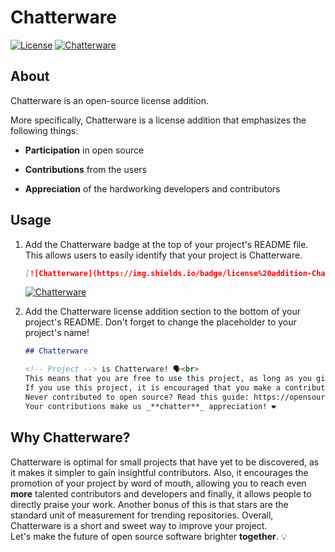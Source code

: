 # Chatterware
[![License](https://img.shields.io/badge/license-Unlicense-%2385ff95?labelColor=black)](https://github.com/chatter-social/chatterware/blob/main/LICENSE) 
[![Chatterware](https://img.shields.io/badge/license%20addition-Chatterware-%2385ff95?labelColor=black)](https://github.com/chatter-social/chatterware) 

## About

Chatterware is an open-source license addition.

More specifically, Chatterware is a license addition that emphasizes the following things:  

- **Participation** in open source

- **Contributions** from the users

- **Appreciation** of the hardworking developers and contributors

## Usage

1. Add the Chatterware badge at the top of your project's README file. This allows users to easily identify that your project is Chatterware.

   ```markdown
   [![Chatterware](https://img.shields.io/badge/license%20addition-Chatterware-%2385ff95?labelColor=black)](https://github.com/chatter-social/chatterware)
   ```
   [![Chatterware](https://img.shields.io/badge/license%20addition-Chatterware-%2385ff95?labelColor=black)](https://github.com/chatter-social/chatterware)

2. Add the Chatterware license addition section to the bottom of your project's README. Don't forget to change the placeholder to your project's name!

    ```markdown
    ## Chatterware

    <!-- Project --> is Chatterware! 🗣<br>
    This means that you are free to use this project, as long as you give it a 🌟 star and spread the word!
    If you use this project, it is encouraged that you make a contribution, especially if you haven't ever contributed to open source!
    Never contributed to open source? Read this guide: https://opensource.guide/how-to-contribute/ <br>
    Your contributions make us _**chatter**_ appreciation! ❤️

    ```
## Why Chatterware?

Chatterware is optimal for small projects that have yet to be discovered, as it makes it simpler to gain insightful contributors. Also, it encourages the promotion of your project by word of mouth, allowing you to reach even **more** talented contributors and developers and finally, it allows people to directly praise your work. Another bonus of this is that stars are the standard unit of measurement for trending repositories. Overall, Chatterware is a short and sweet way to improve your project.<br>
Let's make the future of open source software brighter **together**. 💡
